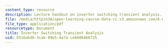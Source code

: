 ```yaml
---
content_type: resource
description: Lecture handout on inverter switching transient analysis.
file: /media/https%3A/open-learning-course-data-rc.s3.amazonaws.com/6-012-microelectronic-devices-and-circuits-fall-2009/9316abd63cab09e54a7ace6606466725_MIT6_012F09_lec14_delays.pdf
file_type: application/pdf
resourcetype: Document
title: Inverter Switching Transient Analysis
uid: 9316abd6-3cab-09e5-4a7a-ce6606466725
---
```

